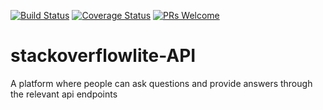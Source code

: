 [![Build Status](https://travis-ci.org/dennisdnyce/stackoverflowlite.svg?branch=develop)](https://travis-ci.org/dennisdnyce/stackoverflowlite)
[![Coverage Status](https://coveralls.io/repos/github/dennisdnyce/stackoverflowlite/badge.svg?branch=develop)](https://coveralls.io/github/dennisdnyce/stackoverflowlite?branch=develop)
[![PRs Welcome](https://img.shields.io/badge/PRs-welcome-brightgreen.svg?style=flat-square)](http://makeapullrequest.com) 

# stackoverflowlite-API
A platform where people can ask questions and provide answers through the relevant api endpoints
